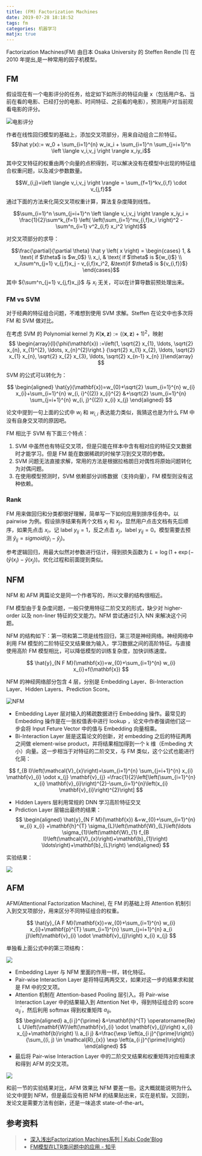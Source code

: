 ```yaml
---
title: (FM) Factorization Machines
date: 2019-07-28 18:18:52
tags: fm
categories: 机器学习
matjx: true
---
```


Factorization Machines(FM) 由日本 Osaka University 的 Steffen Rendle [1] 在 2010 年提出,是一种常用的因子机模型。

## FM

假设现在有一个电影评分的任务，给定如下如所示的特征向量 x（包括用户名、当前在看的电影、已经打分的电影、时间特征、之前看的电影），预测用户对当前观看电影的评分。

![电影评分](/file/15643023365227.jpg)

作者在线性回归模型的基础上，添加交叉项部分，用来自动组合二阶特征。
$$\hat y(x):= w_0 + \sum_{i=1}^{n} w_ix_i + \sum_{i=1}^n \sum_{j=i+1}^n \left \langle v_i,v_j \right \rangle x_iy_i$$

其中交叉特征的权重由两个向量的点积得到，可以解决没有在模型中出现的特征组合权重问题，以及减少参数数量。

$$W_{i,j}=\left \langle v_i,v_j \right \rangle = \sum_{f=1}^kv_{i,f} \cdot v_{j,f}$$

通过下面的方法来化简交叉项权重计算，算法复杂度降到线性。

$$\sum_{i=1}^n \sum_{j=i+1}^n \left \langle v_i,v_j \right \rangle x_iy_i = \frac{1}{2}\sum^k_{f=1} \left( \left(\sum_{i=1}^nv_{i,f}x_i \right)^2 - \sum^n_{i=1} v^2_{i,f} x_i^2 \right)$$

对交叉项部分的求导：

$$\frac{\partial}{\partial \theta} \hat y \left( x \right) =
\begin{cases}
1, & \text{ if $\theta$ is $w_0$} \\
x_i, & \text{ if $\theta$ is ${w_i}$} \\
x_i\sum^n_{j=1} v_{j,f}x_j - v_{i,f}x_i^2, &\text{if $\theta$ is ${v_{i,f}}$}  
\end{cases}$$

其中 ${\sum^n_{j=1} v_{j,f}x_j}$ 与 ${x_i}$ 无关，可以在计算导数前预处理出来。

### FM vs SVM

对于经典的特征组合问题，不难想到使用 SVM 求解。Steffen 在论文中也多次将 FM 和 SVM 做对比。

在考虑 SVM 的 Polynomial kernel 为 ${K(\mathbf{x}, \mathbf{z}) :=(\langle\mathbf{x}, \mathbf{z}\rangle+ 1)^{2}}$，映射
$$
\begin{array}{l}{\phi(\mathbf{x}) :=\left(1, \sqrt{2} x_{1}, \ldots, \sqrt{2} x_{n}, x_{1}^{2}, \ldots, x_{n}^{2}\right.} {\sqrt{2} x_{1} x_{2}, \ldots, \sqrt{2} x_{1} x_{n}, \sqrt{2} x_{2} x_{3}, \ldots, \sqrt{2} x_{n-1} x_{n} )}\end{array}
$$

SVM 的公式可以转化为：

$$
\begin{aligned} \hat{y}(\mathbf{x})=w_{0}+\sqrt{2} \sum_{i=1}^{n} w_{i} x_{i}+\sum_{i=1}^{n} w_{i, i}^{(2)} x_{i}^{2} &+\sqrt{2} \sum_{i=1}^{n} \sum_{j=i+1}^{n} w_{i, j}^{(2)} x_{i} x_{j} \end{aligned}
$$

论文中提到一句上面的公式中 ${w_{i}}$ 和 ${w_{i,i}}$ 表达能力类似，我猜这也是为什么 FM 中没有自身交叉项的原因吧。


FM 相比于 SVM 有下面三个特点：
1. SVM 中虽然也有特征交叉项，但是只能在样本中含有相对应的特征交叉数据时才能学习。但是 FM 能在数据稀疏的时候学习到交叉项的参数。
2. SVM 问题无法直接求解，常用的方法是根据拉格朗日对偶性将原始问题转化为对偶问题。
3. 在使用模型预测时，SVM 依赖部分训练数据（支持向量），FM 模型则没有这种依赖。


### Rank

FM 用来做回归和分类都很好理解，简单写一下如何应用到排序任务中。以 pairwise 为例。假设排序结果有两个文档 ${x_i}$ 和 ${x_j}$，显然用户点击文档有先后顺序，如果先点击 ${x_i}$，记 label ${y_{ij}=1}$，反之点击 ${x_j}$，label ${y_{ij}=0}$。模型需要去预测 ${\hat y_{ij} = sigmoid(\hat y_i - \hat y_j)}$。

参考逻辑回归，用最大似然对参数进行估计，得到损失函数为 ${L=\log(1+\exp(-(\hat y(x_i)-\hat y(x_j))}$。优化过程和前面提到类似。

## NFM

NFM 和 AFM 两篇论文是同一个作者写的，所以文章的结构很相近。

FM 模型由于复杂度问题，一般只使用特征二阶交叉的形式，缺少对 higher-order 以及 non-liner 特征的交叉能力。NFM 尝试通过引入 NN 来解决这个问题。

NFM 的结构如下：第一项和第二项是线性回归，第三项是神经网络。神经网络中利用 FM 模型的二阶特征交叉结果做为输入，学习数据之间的高阶特征。与直接使用高阶 FM 模型相比，可以降低模型的训练复杂度，加快训练速度。

$$
\hat{y}_{N F M}(\mathbf{x})=w_{0}+\sum_{i=1}^{n} w_{i} x_{i}+f(\mathbf{x})
$$

NFM 的神经网络部分包含 4 层，分别是 Embedding Layer、Bi-Interaction Layer、Hidden Layers、Prediction Score。

![NFM](/file/15643037118475.jpg)

- Embedding Layer 层对输入的稀疏数据进行 Embedding 操作。最常见的 Embedding 操作是在一张权值表中进行 lookup ，论文中作者强调他们这一步会将 Input Feture Vector 中的值与 Embedding 向量相乘。
- Bi-Interaction Layer 层是这篇论文的创新，对 embedding 之后的特征两两之间做 element-wise product，并将结果相加得到一个 k 维（Embeding 大小）向量。这一步相当于对特征的二阶交叉，与 FM 类似，这个公式也能进行化简：

$$
f_{B I}\left(\mathcal{V}_{x}\right)=\sum_{i=1}^{n} \sum_{j=i+1}^{n} x_{i} \mathbf{v}_{i} \odot x_{j} \mathbf{v}_{j} =\frac{1}{2}\left[\left(\sum_{i=1}^{n} x_{i} \mathbf{v}_{i}\right)^{2}-\sum_{i=1}^{n}\left(x_{i} \mathbf{v}_{i}\right)^{2}\right]
$$

- Hidden Layers 层利用常规的 DNN 学习高阶特征交叉
- Prdiction Layer 层输出最终的结果：
$$
\begin{aligned} \hat{y}_{N F M}(\mathbf{x}) &=w_{0}+\sum_{i=1}^{n} w_{i} x_{i} +\mathbf{h}^{T} \sigma_{L}\left(\mathbf{W}_{L}\left(\ldots \sigma_{1}\left(\mathbf{W}_{1} f_{B I}\left(\mathcal{V}_{x}\right)+\mathbf{b}_{1}\right) \ldots\right)+\mathbf{b}_{L}\right) \end{aligned}
$$

实验结果：

![](/file/15643059963915.jpg)


## AFM

AFM(Attentional Factorization Machine), 在 FM 的基础上将 Attention 机制引入到交叉项部分，用来区分不同特征组合的权重。


$$
\hat{y}_{A F M}(\mathbf{x})=w_{0}+\sum_{i=1}^{n} w_{i} x_{i}+\mathbf{p}^{T} \sum_{i=1}^{n} \sum_{j=i+1}^{n} a_{i j}\left(\mathbf{v}_{i} \odot \mathbf{v}_{j}\right) x_{i} x_{j}
$$

单独看上面公式中的第三项结构：

![](/file/15643076111641.jpg)

- Embedding Layer 与 NFM 里面的作用一样，转化特征。
- Pair-wise Interaction Layer 是将特征两两交叉，如果对这一步的结果求和就是 FM 中的交叉项。
- Attention 机制在 Attention-based Pooling 层引入。将 Pair-wise Interaction Layer 中的结果输入到 Attention Net 中，得到特征组合的 score ${a_{i j}^{\prime} }$，然后利用 softmax 得到权重矩阵 ${a_{ij}}$。
$$
\begin{aligned} a_{i j}^{\prime} &=\mathbf{h}^{T} \operatorname{Re} L U\left(\mathbf{W}\left(\mathbf{v}_{i} \odot \mathbf{v}_{j}\right) x_{i} x_{j}+\mathbf{b}\right) \\ a_{i j} &=\frac{\exp \left(a_{i j}^{\prime}\right)}{\sum_{(i, j) \in \mathcal{R}_{x}} \exp \left(a_{i j}^{\prime}\right)} \end{aligned}
$$
- 最后将 Pair-wise Interaction Layer 中的二阶交叉结果和权重矩阵对应相乘求和得到 AFM 的交叉项。



![](/file/15643086043204.jpg)

和前一节的实验结果对比，AFM 效果比 NFM 要差一些。这大概就能说明为什么论文中提到 NFM，但是最后没有把 NFM 的结果贴出来，实在是机智。又回到，发论文是需要方法有创新，还是一味追求 state-of-the-art。

## 参考资料
> - [深入浅出Factorization Machines系列 | Kubi Code'Blog](http://kubicode.me/2018/02/23/Deep%20Learning/Deep-in-out-Factorization-Machines-Series/#NFM)
> - [FM模型在LTR类问题中的应用 - 知乎](https://zhuanlan.zhihu.com/p/34666996)

